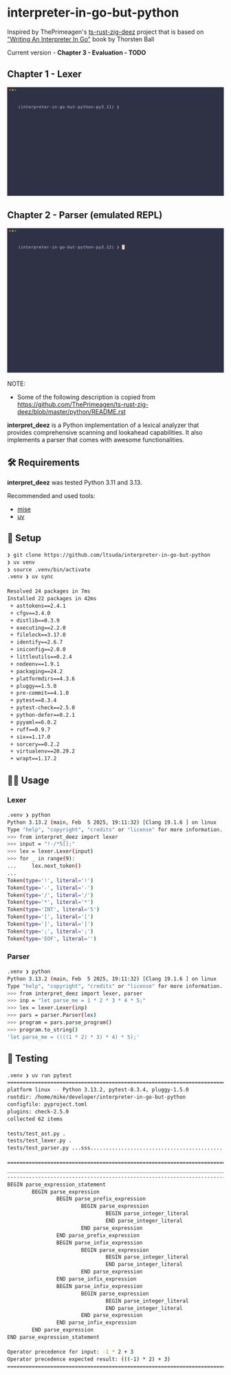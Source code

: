 # interpreter-in-go-but-python

Inspired by ThePrimeagen's [ts-rust-zig-deez](https://github.com/ThePrimeagen/ts-rust-zig-deez) project that is based on ["Writing An Interpreter In Go"](https://interpreterbook.com/) book by Thorsten Ball

Current version - **Chapter 3 - Evaluation - TODO**

## Chapter 1 - Lexer

![lexer](assets/lexer.gif)

## Chapter 2 - Parser (emulated REPL)

![parser](assets/parser.gif)

NOTE:

- Some of the following description is copied from https://github.com/ThePrimeagen/ts-rust-zig-deez/blob/master/python/README.rst

**interpret_deez** is a Python implementation of a lexical analyzer that provides comprehensive scanning and lookahead capabilities. It also implements a parser that comes with awesome functionalities.

## 🛠️ Requirements

**interpret_deez** was tested Python 3.11 and 3.13.

Recommended and used tools:

- [mise](https://mise.jdx.dev/getting-started.html)
- [uv](https://docs.astral.sh/uv/)

## 🚸 Setup

```bash
❯ git clone https://github.com/ltsuda/interpreter-in-go-but-python
❯ uv venv
❯ source .venv/bin/activate
.venv ❯ uv sync

Resolved 24 packages in 7ms
Installed 22 packages in 42ms
 + asttokens==2.4.1
 + cfgv==3.4.0
 + distlib==0.3.9
 + executing==2.2.0
 + filelock==3.17.0
 + identify==2.6.7
 + iniconfig==2.0.0
 + littleutils==0.2.4
 + nodeenv==1.9.1
 + packaging==24.2
 + platformdirs==4.3.6
 + pluggy==1.5.0
 + pre-commit==4.1.0
 + pytest==8.3.4
 + pytest-check==2.5.0
 + python-defer==0.2.1
 + pyyaml==6.0.2
 + ruff==0.9.7
 + six==1.17.0
 + sorcery==0.2.2
 + virtualenv==20.29.2
 + wrapt==1.17.2
```

## 👨‍💻 Usage

### Lexer

```bash
.venv ❯ python
Python 3.13.2 (main, Feb  5 2025, 19:11:32) [Clang 19.1.6 ] on linux
Type "help", "copyright", "credits" or "license" for more information.
>>> from interpret_deez import lexer
>>> input = "!-/*5[];"
>>> lex = lexer.Lexer(input)
>>> for _ in range(9):
...     lex.next_token()
...
Token(type='!', literal='!')
Token(type='-', literal='-')
Token(type='/', literal='/')
Token(type='*', literal='*')
Token(type='INT', literal='5')
Token(type='[', literal='[')
Token(type=']', literal=']')
Token(type=';', literal=';')
Token(type='EOF', literal='')
```

### Parser

```bash
.venv ❯ python
Python 3.13.2 (main, Feb  5 2025, 19:11:32) [Clang 19.1.6 ] on linux
Type "help", "copyright", "credits" or "license" for more information.
>>> from interpret_deez import lexer, parser
>>> inp = "let parse_me = 1 * 2 * 3 * 4 * 5;"
>>> lex = lexer.Lexer(inp)
>>> pars = parser.Parser(lex)
>>> program = pars.parse_program()
>>> program.to_string()
'let parse_me = ((((1 * 2) * 3) * 4) * 5);'
```

## 🧪 Testing

```bash
.venv ❯ uv run pytest
================================================================================== test session starts ===================================================================================
platform linux -- Python 3.13.2, pytest-8.3.4, pluggy-1.5.0
rootdir: /home/mike/developer/interpreter-in-go-but-python
configfile: pyproject.toml
plugins: check-2.5.0
collected 62 items

tests/test_ast.py .                                                                                                                                                                [  1%]
tests/test_lexer.py .                                                                                                                                                              [  3%]
tests/test_parser.py ...sss......................................................                                                                                                  [100%]

========================================================================================= PASSES =========================================================================================
____________________________________________________________________________ test_tracer_operator_precedence _____________________________________________________________________________
---------------------------------------------------------------------------------- Captured stdout call ----------------------------------------------------------------------------------
BEGIN parse_expression_statement
        BEGIN parse_expression
                BEGIN parse_prefix_expression
                        BEGIN parse_expression
                                BEGIN parse_integer_literal
                                END parse_integer_literal
                        END parse_expression
                END parse_prefix_expression
                BEGIN parse_infix_expression
                        BEGIN parse_expression
                                BEGIN parse_integer_literal
                                END parse_integer_literal
                        END parse_expression
                END parse_infix_expression
                BEGIN parse_infix_expression
                        BEGIN parse_expression
                                BEGIN parse_integer_literal
                                END parse_integer_literal
                        END parse_expression
                END parse_infix_expression
        END parse_expression
END parse_expression_statement

Operator precedence for input: -1 * 2 + 3
Operator precedence expected result: (((-1) * 2) + 3)
============================================================================ 59 passed, 3 skipped in -28.89s =============================================================================
```
